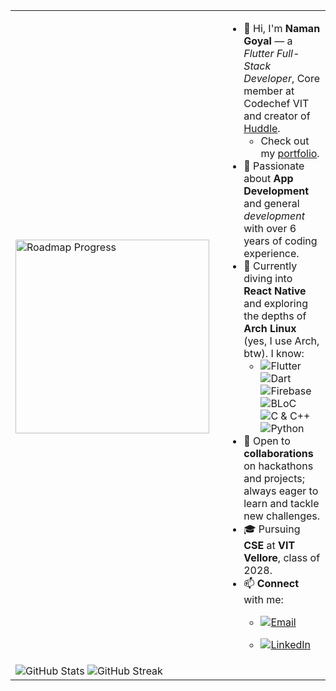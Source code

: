 <table>
  <tr>
    <td width="322">
      <img src="https://roadmap.sh/card/tall/681869053da6ef5848df6e18?variant=dark&roadmaps=linux%2Cflutter%2Creact-native" alt="Roadmap Progress" width="310"/>
    </td>
    <td>

- 👋 Hi, I'm **Naman Goyal** — a *Flutter Full-Stack Developer*, Core member at Codechef VIT and creator of [Huddle](https://play.google.com/store/apps/details?id=com.namangoyaldev.huddle).
   - Check out my [portfolio](https://namangoyalk.vercel.app).
- 👀 Passionate about **App Development** and general *development* with over 6 years of coding experience.
- 🌱 Currently diving into **React Native** and exploring the depths of **Arch Linux** (yes, I use Arch, btw).
  I know:
  - ![Flutter](https://img.shields.io/badge/Flutter-005cb3.svg?style=flat&logo=Flutter&logoColor=ffffff&labelColor=0050b8)
    ![Dart](https://img.shields.io/badge/Dart-005cb3.svg?style=flat&logo=Dart&logoColor=ffffff&labelColor=0050b8)
    ![Firebase](https://img.shields.io/badge/Firebase-005cb3.svg?style=flat&logo=Firebase&logoColor=ffffff&labelColor=0050b8)
    ![BLoC](https://img.shields.io/badge/BLoC-005cb3.svg?style=flat&logo=Flutter&logoColor=ffffff&labelColor=0050b8)
    ![C & C++](https://img.shields.io/badge/C_&_C++-005cb3.svg?style=flat&logo=C&logoColor=ffffff&labelColor=0050b8)
    ![Python](https://img.shields.io/badge/Python-005cb3.svg?style=flat&logo=Python&logoColor=ffffff&labelColor=0050b8)
- 💞️ Open to **collaborations** on hackathons and projects; always eager to learn and tackle new challenges.
- 🎓 Pursuing **CSE** at **VIT Vellore**, class of 2028.
- 📫 **Connect** with me:
  - [![Email](https://img.shields.io/badge/GMAIL-namangoyaldev@gmail.com-005cb3.svg?style=flat&logo=Gmail&logoColor=ffffff&labelColor=0050b8)](mailto:namangoyaldev@gmail.com)
  - [![LinkedIn](https://img.shields.io/badge/LinkedIn-Naman%20Goyal-005cb3.svg?style=flat&logo=LinkedIn&logoColor=ffffff&labelColor=0050b8)](https://www.linkedin.com/in/naman-goyal-dev)

    </td>
  </tr>
  <tr>
    <td colspan="2" align="left">
      <img src="https://github-readme-stats.vercel.app/api?username=namangoyalk&show_icons=true&theme=tokyonight&card_width=300" alt="GitHub Stats" />
      <img src="https://github-readme-streak-stats.herokuapp.com/?user=namangoyalk&theme=tokyonight&card_width=400" alt="GitHub Streak" />
    </td>
  </tr>
</table>
